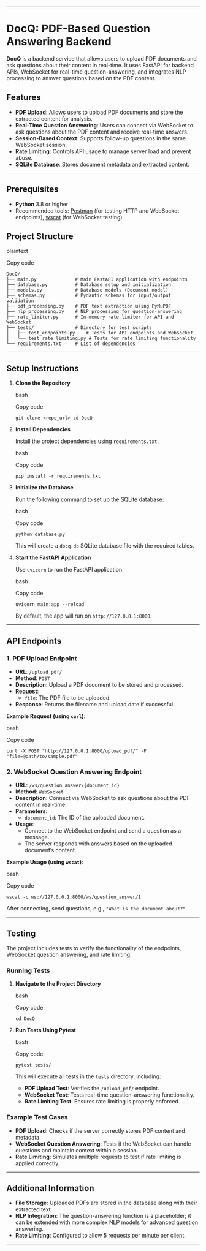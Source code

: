 

* * *

DocQ: PDF-Based Question Answering Backend
==========================================

**DocQ** is a backend service that allows users to upload PDF documents and ask questions about their content in real-time. It uses FastAPI for backend APIs, WebSocket for real-time question-answering, and integrates NLP processing to answer questions based on the PDF content.

Features
--------

*   **PDF Upload**: Allows users to upload PDF documents and store the extracted content for analysis.
*   **Real-Time Question Answering**: Users can connect via WebSocket to ask questions about the PDF content and receive real-time answers.
*   **Session-Based Context**: Supports follow-up questions in the same WebSocket session.
*   **Rate Limiting**: Controls API usage to manage server load and prevent abuse.
*   **SQLite Database**: Stores document metadata and extracted content.

* * *

Prerequisites
-------------

*   **Python** 3.8 or higher
*   Recommended tools: [Postman](https://www.postman.com/) (for testing HTTP and WebSocket endpoints), [wscat](https://github.com/websockets/wscat) (for WebSocket testing)

Project Structure
-----------------

plaintext

Copy code

```
DocQ/
├── main.py              # Main FastAPI application with endpoints
├── database.py          # Database setup and initialization
├── models.py            # Database models (Document model)
├── schemas.py           # Pydantic schemas for input/output validation
├── pdf_processing.py    # PDF text extraction using PyMuPDF
├── nlp_processing.py    # NLP processing for question-answering
├── rate_limiter.py      # In-memory rate limiter for API and WebSocket
├── tests/               # Directory for test scripts
│   ├── test_endpoints.py    # Tests for API endpoints and WebSocket
│   └── test_rate_limiting.py # Tests for rate limiting functionality
└── requirements.txt     # List of dependencies
```

* * *

Setup Instructions
------------------

1.  **Clone the Repository**
    
    bash
    
    Copy code
    
    `git clone <repo_url> cd DocQ`
    
2.  **Install Dependencies**
    
    Install the project dependencies using `requirements.txt`.
    
    bash
    
    Copy code
    
    `pip install -r requirements.txt`
    
3.  **Initialize the Database**
    
    Run the following command to set up the SQLite database:
    
    bash
    
    Copy code
    
    `python database.py`
    
    This will create a `docq.db` SQLite database file with the required tables.
    
4.  **Start the FastAPI Application**
    
    Use `uvicorn` to run the FastAPI application.
    
    bash
    
    Copy code
    
    `uvicorn main:app --reload`
    
    By default, the app will run on `http://127.0.0.1:8000`.
    

* * *

API Endpoints
-------------

### 1\. **PDF Upload Endpoint**

*   **URL**: `/upload_pdf/`
*   **Method**: `POST`
*   **Description**: Upload a PDF document to be stored and processed.
*   **Request**:
    *   `file`: The PDF file to be uploaded.
*   **Response**: Returns the filename and upload date if successful.

**Example Request (using `curl`)**:

bash

Copy code

`curl -X POST "http://127.0.0.1:8000/upload_pdf/" -F "file=@path/to/sample.pdf"`

### 2\. **WebSocket Question Answering Endpoint**

*   **URL**: `/ws/question_answer/{document_id}`
*   **Method**: `WebSocket`
*   **Description**: Connect via WebSocket to ask questions about the PDF content in real-time.
*   **Parameters**:
    *   `document_id`: The ID of the uploaded document.
*   **Usage**:
    *   Connect to the WebSocket endpoint and send a question as a message.
    *   The server responds with answers based on the uploaded document’s content.

**Example Usage (using `wscat`)**:

bash

Copy code

`wscat -c ws://127.0.0.1:8000/ws/question_answer/1`

After connecting, send questions, e.g., `"What is the document about?"`

* * *

Testing
-------

The project includes tests to verify the functionality of the endpoints, WebSocket question answering, and rate limiting.

### Running Tests

1.  **Navigate to the Project Directory**
    
    bash
    
    Copy code
    
    `cd DocQ`
    
2.  **Run Tests Using Pytest**
    
    bash
    
    Copy code
    
    `pytest tests/`
    
    This will execute all tests in the `tests` directory, including:
    
    *   **PDF Upload Test**: Verifies the `/upload_pdf/` endpoint.
    *   **WebSocket Test**: Tests real-time question-answering functionality.
    *   **Rate Limiting Test**: Ensures rate limiting is properly enforced.

### Example Test Cases

*   **PDF Upload**: Checks if the server correctly stores PDF content and metadata.
*   **WebSocket Question Answering**: Tests if the WebSocket can handle questions and maintain context within a session.
*   **Rate Limiting**: Simulates multiple requests to test if rate limiting is applied correctly.

* * *

Additional Information
----------------------

*   **File Storage**: Uploaded PDFs are stored in the database along with their extracted text.
*   **NLP Integration**: The question-answering function is a placeholder; it can be extended with more complex NLP models for advanced question answering.
*   **Rate Limiting**: Configured to allow 5 requests per minute per client.

* * *
